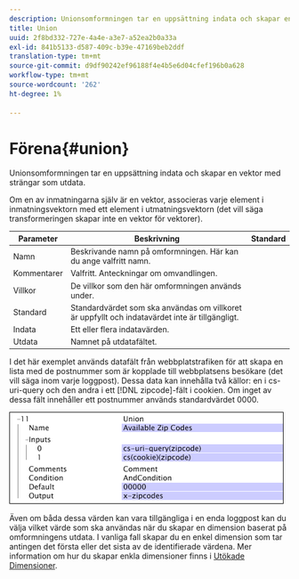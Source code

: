 ```yaml
---
description: Unionsomformningen tar en uppsättning indata och skapar en vektor med strängar som utdata.
title: Union
uuid: 2f8bd332-727e-4a4e-a3e7-a52ea2b0a33a
exl-id: 841b5133-d587-409c-b39e-47169beb2ddf
translation-type: tm+mt
source-git-commit: d9df90242ef96188f4e4b5e6d04cfef196b0a628
workflow-type: tm+mt
source-wordcount: '262'
ht-degree: 1%

---
```


# Förena{#union}

Unionsomformningen tar en uppsättning indata och skapar en vektor med strängar som utdata.

Om en av inmatningarna själv är en vektor, associeras varje element i inmatningsvektorn med ett element i utmatningsvektorn (det vill säga transformeringen skapar inte en vektor för vektorer).

| Parameter | Beskrivning | Standard |
|---|---|---|
| Namn | Beskrivande namn på omformningen. Här kan du ange valfritt namn. |  |
| Kommentarer | Valfritt. Anteckningar om omvandlingen. |  |
| Villkor | De villkor som den här omformningen används under. |  |
| Standard | Standardvärdet som ska användas om villkoret är uppfyllt och indatavärdet inte är tillgängligt. |  |
| Indata | Ett eller flera indatavärden. |  |
| Utdata | Namnet på utdatafältet. |  |

I det här exemplet används datafält från webbplatstrafiken för att skapa en lista med de postnummer som är kopplade till webbplatsens besökare (det vill säga inom varje loggpost). Dessa data kan innehålla två källor: en i cs-uri-query och den andra i ett [!DNL zipcode]-fält i cookien. Om inget av dessa fält innehåller ett postnummer används standardvärdet 0000.

![](assets/cfg_TransformationType_Union.png)

Även om båda dessa värden kan vara tillgängliga i en enda loggpost kan du välja vilket värde som ska användas när du skapar en dimension baserat på omformningens utdata. I vanliga fall skapar du en enkel dimension som tar antingen det första eller det sista av de identifierade värdena. Mer information om hur du skapar enkla dimensioner finns i [Utökade Dimensioner](../../../../../home/c-dataset-const-proc/c-ex-dim/c-abt-ex-dim.md).
